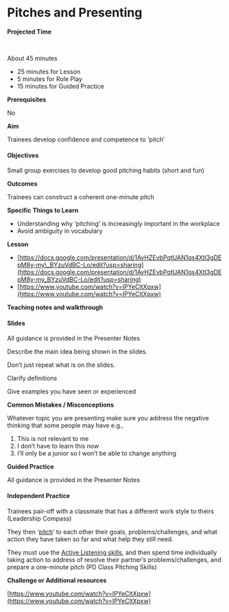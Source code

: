 # Pitches and Presenting

‌**Projected Time**

‌

About 45 minutes

* 25 minutes for Lesson
* 5 minutes for Role Play
* 15 minutes for Guided Practice

‌**Prerequisites**

‌No

‌**Aim**

Trainees develop confidence and competence to ‘pitch’

#### **Objectives**

Small group exercises to develop good pitching habits \(short and fun\)

**Outcomes** 

Trainees can construct a coherent one-minute pitch

‌**Specific Things to Learn**

* Understanding why ‘pitching’ is increasingly important in the workplace 
* Avoid ambiguity in vocabulary

‌**Lesson**

* [https://docs.google.com/presentation/d/1AvHZEvbPqtUAN1qs4Xtl3gDEpM8y-my\_BYzuVdBC-Lo/edit?usp=sharing](https://docs.google.com/presentation/d/1AvHZEvbPqtUAN1qs4Xtl3gDEpM8y-my_BYzuVdBC-Lo/edit?usp=sharing)
* [https://www.youtube.com/watch?v=IPYeCltXpxw](https://www.youtube.com/watch?v=IPYeCltXpxw)

‌**Teaching notes and walkthrough** 

#### **Slides**

All guidance is provided in the Presenter Notes

Describe the main idea being shown in the slides.

Don’t just repeat what is on the slides.

Clarify definitions

Give examples you have seen or experienced

‌‌**Common Mistakes / Misconceptions**

Whatever topic you are presenting make sure you address the negative thinking that some people may have e.g.,

1. This is not relevant to me 
2. I don’t have to learn this now
3. I’ll only be a junior so I won’t be able to change anything 

‌**Guided Practice**

All guidance is provided in the Presenter Notes

#### **Independent Practice**

Trainees pair-off with a classmate that has a different work style to theirs \(Leadership Compass\)

They then ‘[pitch](https://docs.google.com/presentation/d/1AvHZEvbPqtUAN1qs4Xtl3gDEpM8y-my_BYzuVdBC-Lo/edit?usp=sharing)’ to each other their goals, problems/challenges, and what action they have taken so far and what help they still need.

They must use the [Active Listening skills](https://docs.google.com/presentation/d/1y8pv9U8QSsygDnDRKG0GM5zArGtGeq9KX6KOWqTXhZI/edit?usp=sharing), and then spend time individually taking action to address of resolve their partner’s problems/challenges, and prepare a one-minute pitch \(PD Class Pitching Skills\)

‌**Challenge or Additional resources**

[https://www.youtube.com/watch?v=IPYeCltXpxw](https://www.youtube.com/watch?v=IPYeCltXpxw)

